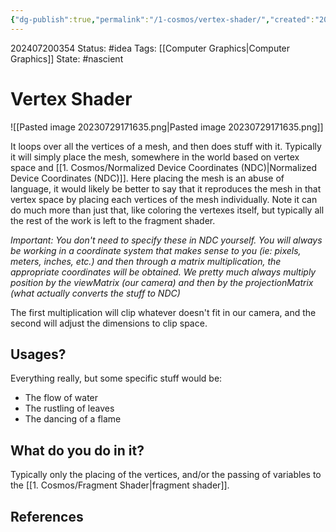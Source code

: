 ```yaml
---
{"dg-publish":true,"permalink":"/1-cosmos/vertex-shader/","created":"2025-01-22T11:17:14.085-05:00","updated":"2024-07-20T03:54:10.141-04:00"}
---
```


202407200354
Status: #idea
Tags: [[Computer Graphics\|Computer Graphics]]
State: #nascient
# Vertex Shader

![[Pasted image 20230729171635.png\|Pasted image 20230729171635.png]]

It loops over all the vertices of a mesh, and then does stuff with it. Typically it will simply place the mesh, somewhere in the world based on vertex space and [[1. Cosmos/Normalized Device Coordinates (NDC)\|Normalized Device Coordinates (NDC)]]. Here placing the mesh is an abuse of language, it would likely be better to say that it reproduces the mesh in that vertex space by placing each vertices of the mesh individually. Note it can do much more than just that, like coloring the vertexes itself, but typically all the rest of the work is left to the fragment shader.

*Important: You don't need to specify these in NDC yourself. You will always be working in a coordinate system that makes sense to you (ie: pixels, meters, inches, etc.) and then through a matrix multiplication, the appropriate coordinates will be obtained. We pretty much always multiply position by the viewMatrix (our camera) and then by the projectionMatrix (what actually converts the stuff to NDC)*

The first multiplication will clip whatever doesn't fit in our camera, and the second will adjust the dimensions to clip space.

## Usages?
Everything really, but some specific stuff would be:
- The flow of water
- The rustling of leaves
- The dancing of a flame

## What do you do in it?
Typically only the placing of the vertices, and/or the passing of variables to the [[1. Cosmos/Fragment Shader\|fragment shader]].



## References
